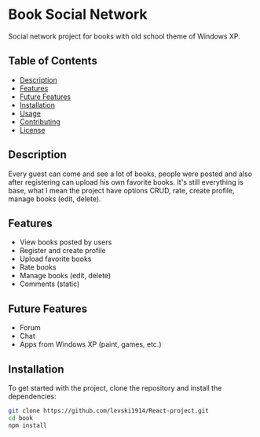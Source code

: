 # Book Social Network

Social network project for books with old school theme of Windows XP.

## Table of Contents
- [Description](#description)
- [Features](#features)
- [Future Features](#future-features)
- [Installation](#installation)
- [Usage](#usage)
- [Contributing](#contributing)
- [License](#license)

## Description

Every guest can come and see a lot of books, people were posted and also after registering can upload his own favorite books. It's still everything is base, what I mean the project have options CRUD, rate, create profile, manage books (edit, delete).

## Features

- View books posted by users
- Register and create profile
- Upload favorite books
- Rate books
- Manage books (edit, delete)
- Comments (static)

## Future Features

- Forum
- Chat
- Apps from Windows XP (paint, games, etc.)

## Installation

To get started with the project, clone the repository and install the dependencies:

```bash
git clone https://github.com/levski1914/React-project.git
cd book
npm install
